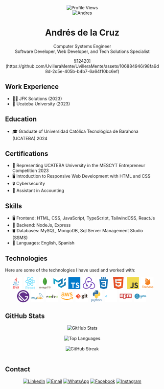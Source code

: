 <div align="center">
    <img src="https://komarev.com/ghpvc/?username=UvilleraMente&color=blueviolet&style=flat-square" alt="Profile Views" />
    <br />
  <img src="https://github.com/UvilleraMente/UvilleraMente/assets/106884946/9a64dd1f-80d0-4078-a221-e62f66bec9c4" alt="Andres" width=250 height=250/>
  <h1>Andrés de la Cruz</h1>
  <p>Computer Systems Engineer<br>Software Developer, Web Developer, and Tech Solutions Specialist</p>
</div>

<div align="center">
![12420](https://github.com/UvilleraMente/UvilleraMente/assets/106884946/98fa6d8d-2c5e-405b-b4b7-6a64f10bc6ef)
</div>


## Work Experience

- 👨‍💼 JFK Solutions (2023)
- 🏫 Ucateba University (2023)

## Education

- 🎓 Graduate of Universidad Católica Tecnológica de Barahona (UCATEBA) 2024

## Certifications

- 📑 Representing UCATEBA University in the MESCYT Entrepreneur Competition 2023
- 🖥️ Introduction to Responsive Web Development with HTML and CSS
- 🔒 Cybersecurity
- 📑 Assistant in Accounting

## Skills

- 🖥️ Frontend: HTML, CSS, JavaScript, TypeScript, TailwindCSS, ReactJs
- 🐞 Backend: NodeJs, Express
- 🛢️ Databases: MySQL, MongoDB, Sql Server Management Studio (SSMS)
- 🧠 Languages: English, Spanish

## Technologies

Here are some of the technologies I have used and worked with:

<div align="center">
  <img src="https://github.com/devicons/devicon/blob/master/icons/java/java-original-wordmark.svg" title="Java" alt="Java" width="40" height="40"/>&nbsp;
  <img src="https://github.com/devicons/devicon/blob/master/icons/react/react-original-wordmark.svg" title="React" alt="React" width="40" height="40"/>&nbsp;
  <img src="https://github.com/devicons/devicon/blob/master/icons/mongodb/mongodb-original-wordmark.svg" title="Spring" alt="MongoDB" width="40" height="40"/>&nbsp;
  <img src="https://github.com/devicons/devicon/blob/master/icons/materialui/materialui-original.svg" title="Material UI" alt="Material UI" width="40" height="40"/>&nbsp;
  <img src="https://github.com/devicons/devicon/blob/master/icons/typescript/typescript-original.svg" title="Flutter" alt="Typescript" width="40" height="40"/>&nbsp;
  <img src="https://github.com/devicons/devicon/blob/master/icons/redux/redux-original.svg" title="Redux" alt="Redux " width="40" height="40"/>&nbsp;
  <img src="https://github.com/devicons/devicon/blob/master/icons/css3/css3-plain-wordmark.svg"  title="CSS3" alt="CSS" width="40" height="40"/>&nbsp;
  <img src="https://github.com/devicons/devicon/blob/master/icons/html5/html5-original.svg" title="HTML5" alt="HTML" width="40" height="40"/>&nbsp;
  <img src="https://github.com/devicons/devicon/blob/master/icons/javascript/javascript-original.svg" title="JavaScript" alt="JavaScript" width="40" height="40"/>&nbsp;
  <img src="https://github.com/devicons/devicon/blob/master/icons/firebase/firebase-plain-wordmark.svg" title="Firebase" alt="Firebase" width="40" height="40"/>&nbsp;
  <img src="https://github.com/devicons/devicon/blob/master/icons/gatsby/gatsby-original.svg" title="Gatsby"  alt="Gatsby" width="40" height="40"/>&nbsp;
  <img src="https://github.com/devicons/devicon/blob/master/icons/mysql/mysql-original-wordmark.svg" title="MySQL"  alt="MySQL" width="40" height="40"/>&nbsp;
  <img src="https://github.com/devicons/devicon/blob/master/icons/nodejs/nodejs-original-wordmark.svg" title="NodeJS" alt="NodeJS" width="40" height="40"/>&nbsp;
  <img src="https://github.com/devicons/devicon/blob/master/icons/amazonwebservices/amazonwebservices-plain-wordmark.svg" title="AWS" alt="AWS" width="40" height="40"/>&nbsp;
  <img src="https://github.com/devicons/devicon/blob/master/icons/git/git-original-wordmark.svg" title="Git" **alt="Git" width="40" height="40"/>&nbsp;
    <img src="https://github.com/devicons/devicon/blob/master/icons/python/python-original-wordmark.svg" title="Python" **alt="Git" width="40" height="40"/>&nbsp;
    <img src="https://github.com/devicons/devicon/blob/master/icons/tailwindcss/tailwindcss-original-wordmark.svg" title="TailwindCSS" **alt="Git" width="40" height="40"/>&nbsp;
      <img src="https://github.com/devicons/devicon/blob/master/icons/npm/npm-original-wordmark.svg" title="Npm" **alt="Npm" width="40" height="40"/>&nbsp;
    <img src="https://github.com/devicons/devicon/blob/master/icons/yarn/yarn-original-wordmark.svg" title="Yarn" **alt="Git" width="40" height="40"/>&nbsp;
</div>

## GitHub Stats

<div align="center">
  <img src="https://github-readme-stats.vercel.app/api?username=UvilleraMente&show_icons=true&theme=radical" alt="GitHub Stats" />
</div>

<br/>

<div align="center">
  <img src="https://github-readme-stats.vercel.app/api/top-langs/?username=UvilleraMente&layout=compact&langs_count=6&theme=radical" alt="Top Languages" />
</div>

<br/>

<div align="center">
  <img src="https://github-readme-streak-stats.herokuapp.com/?user=UvilleraMente&theme=radical" alt="GitHub Streak" />
</div>

<br/>


## Contact

<div align="center">
  <a href="https://www.linkedin.com/in/andrés-de-la-cruz-4b7a46272/" target="_blank"><img alt="LinkedIn" src="https://img.shields.io/badge/-LinkedIn-blue?style=for-the-badge&logo=linkedin&logoColor=white" /></a>
  <a href="mailto:tfdrey98@gmail.com" target="_blank"><img alt="Email" src="https://img.shields.io/badge/-Email-red?style=for-the-badge&logo=gmail&logoColor=white" /></a>
  <a href="https://wa.me/18093718402" target="_blank"><img alt="WhatsApp" src="https://img.shields.io/badge/-WhatsApp-brightgreen?style=for-the-badge&logo=whatsapp&logoColor=white" /></a>
  <a href="https://www.facebook.com/AndresDlcrz27" target="_blank"><img alt="Facebook" src="https://img.shields.io/badge/-Facebook-blue?style=for-the-badge&logo=facebook&logoColor=white" /></a>
  <a href="https://www.instagram.com/uvilleramente_/" target="_blank"><img alt="Instagram" src="https://img.shields.io/badge/-Instagram-pink?style=for-the-badge&logo=instagram&logoColor=white" /></a>
</div>
